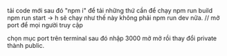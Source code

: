 tải code mới
sau đó "npm i" để tải những thứ cần để chạy
npm run build
npm run start
-> h sẽ chạy như thế này không phải npm run dev nữa.
// mở port để mọi người truy cập

chọn mục port trên terminal
sau đó nhập 3000 mở mở
rồi thay đổi private thành public.
